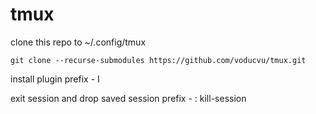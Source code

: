 # tmux
clone this repo to ~/.config/tmux
```shell
git clone --recurse-submodules https://github.com/voducvu/tmux.git
```
install plugin
prefix - I

exit session and drop saved session
prefix - :
kill-session
